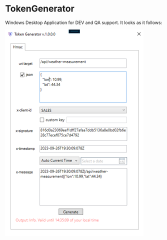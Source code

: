# TokenGenerator

Windows Desktop Application for DEV and QA support. It looks as it follows:

![Token Generator Desktop Application](/Documentation/sample.png)